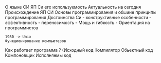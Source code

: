 О языке СИ
	ЯП Си его используемость Актуальность на сегодня 
	Происхождение ЯП СИ
	Основы программирования и обшиие принципы программирования
	Достоинства Си
	- конструктивные особенности
	- эффективность
	- переносимость
	- Мощь и гибкость
	- Ориентация на программистов
	
	1980 -> Unix
	Функционирование компьютеров

Как работает программа ? (Исходный код Компилятор Обьектный код Компоновщик Исполняемы код